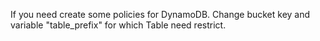 If you need create some policies for DynamoDB.
Change bucket key and variable "table_prefix" for which Table need restrict.
